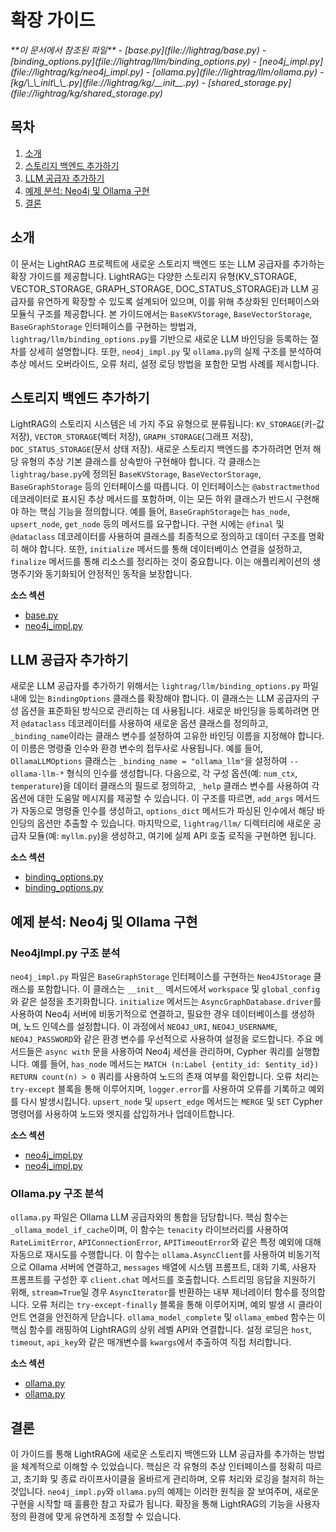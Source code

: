# 확장 가이드

<cite>
**이 문서에서 참조된 파일**   
- [base.py](file://lightrag/base.py)
- [binding_options.py](file://lightrag/llm/binding_options.py)
- [neo4j_impl.py](file://lightrag/kg/neo4j_impl.py)
- [ollama.py](file://lightrag/llm/ollama.py)
- [kg/\_\_init\_\_.py](file://lightrag/kg/__init__.py)
- [shared_storage.py](file://lightrag/kg/shared_storage.py)
</cite>

## 목차
1. [소개](#소개)
2. [스토리지 백엔드 추가하기](#스토리지-백엔드-추가하기)
3. [LLM 공급자 추가하기](#llm-공급자-추가하기)
4. [예제 분석: Neo4j 및 Ollama 구현](#예제-분석-neo4j-및-ollama-구현)
5. [결론](#결론)

## 소개
이 문서는 LightRAG 프로젝트에 새로운 스토리지 백엔드 또는 LLM 공급자를 추가하는 확장 가이드를 제공합니다. LightRAG는 다양한 스토리지 유형(KV_STORAGE, VECTOR_STORAGE, GRAPH_STORAGE, DOC_STATUS_STORAGE)과 LLM 공급자를 유연하게 확장할 수 있도록 설계되어 있으며, 이를 위해 추상화된 인터페이스와 모듈식 구조를 제공합니다. 본 가이드에서는 `BaseKVStorage`, `BaseVectorStorage`, `BaseGraphStorage` 인터페이스를 구현하는 방법과, `lightrag/llm/binding_options.py`를 기반으로 새로운 LLM 바인딩을 등록하는 절차를 상세히 설명합니다. 또한, `neo4j_impl.py` 및 `ollama.py`의 실제 구조를 분석하여 추상 메서드 오버라이드, 오류 처리, 설정 로딩 방법을 포함한 모범 사례를 제시합니다.

## 스토리지 백엔드 추가하기

LightRAG의 스토리지 시스템은 네 가지 주요 유형으로 분류됩니다: `KV_STORAGE`(키-값 저장), `VECTOR_STORAGE`(벡터 저장), `GRAPH_STORAGE`(그래프 저장), `DOC_STATUS_STORAGE`(문서 상태 저장). 새로운 스토리지 백엔드를 추가하려면 먼저 해당 유형의 추상 기본 클래스를 상속받아 구현해야 합니다. 각 클래스는 `lightrag/base.py`에 정의된 `BaseKVStorage`, `BaseVectorStorage`, `BaseGraphStorage` 등의 인터페이스를 따릅니다. 이 인터페이스는 `@abstractmethod` 데코레이터로 표시된 추상 메서드를 포함하며, 이는 모든 하위 클래스가 반드시 구현해야 하는 핵심 기능을 정의합니다. 예를 들어, `BaseGraphStorage`는 `has_node`, `upsert_node`, `get_node` 등의 메서드를 요구합니다. 구현 시에는 `@final` 및 `@dataclass` 데코레이터를 사용하여 클래스를 최종적으로 정의하고 데이터 구조를 명확히 해야 합니다. 또한, `initialize` 메서드를 통해 데이터베이스 연결을 설정하고, `finalize` 메서드를 통해 리소스를 정리하는 것이 중요합니다. 이는 애플리케이션의 생명주기와 동기화되어 안정적인 동작을 보장합니다.

**소스 섹션**
- [base.py](file://lightrag/base.py#L211-L344)
- [neo4j_impl.py](file://lightrag/kg/neo4j_impl.py#L106-L124)

## LLM 공급자 추가하기

새로운 LLM 공급자를 추가하기 위해서는 `lightrag/llm/binding_options.py` 파일 내에 있는 `BindingOptions` 클래스를 확장해야 합니다. 이 클래스는 LLM 공급자의 구성 옵션을 표준화된 방식으로 관리하는 데 사용됩니다. 새로운 바인딩을 등록하려면 먼저 `@dataclass` 데코레이터를 사용하여 새로운 옵션 클래스를 정의하고, `_binding_name`이라는 클래스 변수를 설정하여 고유한 바인딩 이름을 지정해야 합니다. 이 이름은 명령줄 인수와 환경 변수의 접두사로 사용됩니다. 예를 들어, `OllamaLLMOptions` 클래스는 `_binding_name = "ollama_llm"`을 설정하여 `--ollama-llm-*` 형식의 인수를 생성합니다. 다음으로, 각 구성 옵션(예: `num_ctx`, `temperature`)을 데이터 클래스의 필드로 정의하고, `_help` 클래스 변수를 사용하여 각 옵션에 대한 도움말 메시지를 제공할 수 있습니다. 이 구조를 따르면, `add_args` 메서드가 자동으로 명령줄 인수를 생성하고, `options_dict` 메서드가 파싱된 인수에서 해당 바인딩의 옵션만 추출할 수 있습니다. 마지막으로, `lightrag/llm/` 디렉터리에 새로운 공급자 모듈(예: `myllm.py`)을 생성하고, 여기에 실제 API 호출 로직을 구현하면 됩니다.

**소스 섹션**
- [binding_options.py](file://lightrag/llm/binding_options.py#L1-L100)
- [binding_options.py](file://lightrag/llm/binding_options.py#L200-L250)

## 예제 분석: Neo4j 및 Ollama 구현

### Neo4jImpl.py 구조 분석
`neo4j_impl.py` 파일은 `BaseGraphStorage` 인터페이스를 구현하는 `Neo4JStorage` 클래스를 포함합니다. 이 클래스는 `__init__` 메서드에서 `workspace` 및 `global_config`와 같은 설정을 초기화합니다. `initialize` 메서드는 `AsyncGraphDatabase.driver`를 사용하여 Neo4j 서버에 비동기적으로 연결하고, 필요한 경우 데이터베이스를 생성하며, 노드 인덱스를 설정합니다. 이 과정에서 `NEO4J_URI`, `NEO4J_USERNAME`, `NEO4J_PASSWORD`와 같은 환경 변수를 우선적으로 사용하여 설정을 로드합니다. 주요 메서드들은 `async with` 문을 사용하여 Neo4j 세션을 관리하며, Cypher 쿼리를 실행합니다. 예를 들어, `has_node` 메서드는 `MATCH (n:Label {entity_id: $entity_id}) RETURN count(n) > 0` 쿼리를 사용하여 노드의 존재 여부를 확인합니다. 오류 처리는 `try-except` 블록을 통해 이루어지며, `logger.error`를 사용하여 오류를 기록하고 예외를 다시 발생시킵니다. `upsert_node` 및 `upsert_edge` 메서드는 `MERGE` 및 `SET` Cypher 명령어를 사용하여 노드와 엣지를 삽입하거나 업데이트합니다.

**소스 섹션**
- [neo4j_impl.py](file://lightrag/kg/neo4j_impl.py#L106-L150)
- [neo4j_impl.py](file://lightrag/kg/neo4j_impl.py#L200-L250)

### Ollama.py 구조 분석
`ollama.py` 파일은 Ollama LLM 공급자와의 통합을 담당합니다. 핵심 함수는 `_ollama_model_if_cache`이며, 이 함수는 `tenacity` 라이브러리를 사용하여 `RateLimitError`, `APIConnectionError`, `APITimeoutError`와 같은 특정 예외에 대해 자동으로 재시도를 수행합니다. 이 함수는 `ollama.AsyncClient`를 사용하여 비동기적으로 Ollama 서버에 연결하고, `messages` 배열에 시스템 프롬프트, 대화 기록, 사용자 프롬프트를 구성한 후 `client.chat` 메서드를 호출합니다. 스트리밍 응답을 지원하기 위해, `stream=True`일 경우 `AsyncIterator`를 반환하는 내부 제너레이터 함수를 정의합니다. 오류 처리는 `try-except-finally` 블록을 통해 이루어지며, 예외 발생 시 클라이언트 연결을 안전하게 닫습니다. `ollama_model_complete` 및 `ollama_embed` 함수는 이 핵심 함수를 래핑하여 LightRAG의 상위 레벨 API와 연결합니다. 설정 로딩은 `host`, `timeout`, `api_key`와 같은 매개변수를 `kwargs`에서 추출하여 직접 처리합니다.

**소스 섹션**
- [ollama.py](file://lightrag/llm/ollama.py#L50-L100)
- [ollama.py](file://lightrag/llm/ollama.py#L120-L170)

## 결론
이 가이드를 통해 LightRAG에 새로운 스토리지 백엔드와 LLM 공급자를 추가하는 방법을 체계적으로 이해할 수 있었습니다. 핵심은 각 유형의 추상 인터페이스를 정확히 따르고, 초기화 및 종료 라이프사이클을 올바르게 관리하며, 오류 처리와 로깅을 철저히 하는 것입니다. `neo4j_impl.py`와 `ollama.py`의 예제는 이러한 원칙을 잘 보여주며, 새로운 구현을 시작할 때 훌륭한 참고 자료가 됩니다. 확장을 통해 LightRAG의 기능을 사용자 정의 환경에 맞게 유연하게 조정할 수 있습니다.